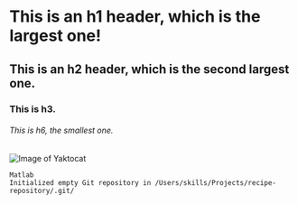 # This is an h1 header, which is the largest one!
## This is an h2 header, which is the second largest one.
### This is h3.
###### This is h6, the smallest one.

![Image of Yaktocat](https://octodex.github.com/images/yaktocat.png)

```
Matlab
Initialized empty Git repository in /Users/skills/Projects/recipe-repository/.git/
```
